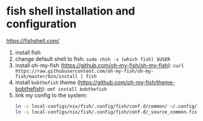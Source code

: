 # fish shell installation and configuration

https://fishshell.com/

1. install fish
2. change default shell to fish: `sudo chsh -s (which fish) $USER`
3. install oh-my-fish (https://github.com/oh-my-fish/oh-my-fish):
   `curl https://raw.githubusercontent.com/oh-my-fish/oh-my-fish/master/bin/install | fish`
4. install `bobthefish` theme (https://github.com/oh-my-fish/theme-bobthefish):
   `omf install bobthefish`
5. link my config to the system:
   ```bash
   ln -s local-configs/nix/fish/.config/fish/conf.d/common/ ~/.config/fish/conf.d/common
   ln -s local-configs/nix/fish/.config/fish/conf.d/_source_common.fish  ~/.config/fish/conf.d/_source_common.fish
   ```
